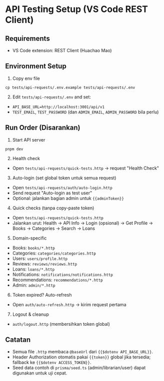 # API Testing Setup (VS Code REST Client)

## Requirements

- VS Code extension: REST Client (Huachao Mao)

## Environment Setup

1) Copy env file
```
cp tests/api-requests/.env.example tests/api-requests/.env
```
2) Edit `tests/api-requests/.env` and set:
- `API_BASE_URL=http://localhost:3001/api/v1`
- `TEST_EMAIL`, `TEST_PASSWORD` (dan `ADMIN_EMAIL`, `ADMIN_PASSWORD` bila perlu)

## Run Order (Disarankan)

1) Start API server
```
pnpm dev
```

2) Health check
- Open `tests/api-requests/quick-tests.http` → request "Health Check"

3) Auto-login (set global token untuk semua request)
- Open `tests/api-requests/auth/auto-login.http`
- Send request "Auto-login as test user"
- Optional: jalankan bagian admin untuk `{{adminToken}}`

4) Quick checks (tanpa copy-paste token)
- Open `tests/api-requests/quick-tests.http`
- Jalankan urut: Health → API Info → Login (opsional) → Get Profile → Books → Categories → Search → Loans

5) Domain-specific
- Books: `books/*.http`
- Categories: `categories/categories.http`
- Users: `users/profile.http`
- Reviews: `reviews/reviews.http`
- Loans: `loans/*.http`
- Notifications: `notifications/notifications.http`
- Recommendations: `recommendations/*.http`
- Admin: `admin/*.http`

6) Token expired? Auto-refresh
- Open `auth/auto-refresh.http` → kirim request pertama

7) Logout & cleanup
- `auth/logout.http` (membersihkan token global)

## Catatan

- Semua file `.http` membaca `@baseUrl` dari `{{$dotenv API_BASE_URL}}`.
- Header Authorization otomatis pakai `{{token}}` global jika tersedia; fallback ke `{{$dotenv ACCESS_TOKEN}}`.
- Seed data contoh di `prisma/seed.ts` (admin/librarian/user) dapat digunakan untuk uji cepat.
